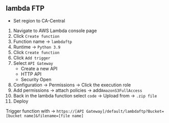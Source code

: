 ## lambda FTP

- Set region to CA-Central

1. Navigate to AWS Lambda console page
2. Click `Create function`
3. Function name -> `lambdaftp`
4. Runtime -> `Python 3.9`
5. Click `Create function`
6. Click `Add trigger`
7. Select `API Gateway`
   - Create a new API
   - HTTP API
   - Security Open
8. Configuration -> Permissions -> Click the execution role
9. Add permissions -> attach policies -> add`AmazonS3FullAccess`
10. Back in the lambda function select `code` -> Upload from -> `.zip file`
11. Deploy

Trigger function with -> `https://[API Gateway]/default/lambdaftp?Bucket=[bucket name]&filename=[file name]`
